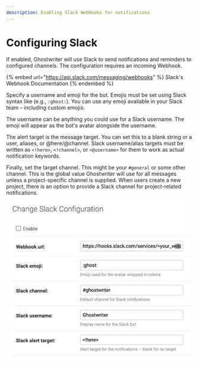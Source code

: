 ```yaml
---
description: Enabling Slack WebHooks for notifications
---
```


# Configuring Slack

If enabled, Ghostwriter will use Slack to send notifications and reminders to configured channels. The configuration requires an incoming Webhook.

{% embed url="https://api.slack.com/messaging/webhooks" %}
Slack's Webhook Documentation
{% endembed %}

Specify a username and emoji for the bot. Emojis must be set using Slack syntax like (e.g., `:ghost:`). You can use any emoji available in your Slack team – including custom emojis.

The username can be anything you could use for a Slack username. The emoji will appear as the bot's avatar alongside the username.

The alert target is the message target. You can set this to a blank string or a user, aliases, or @here/@channel. Slack username/alias targets must be written as `<!here>`, `<!channel>`, or `<@username>` for them to work as actual notification keywords.

Finally, set the target channel. This might be your `#general` or some other channel. This is the global value Ghostwriter will use for all messages unless a project-specific channel is supplied. When users create a new project, there is an option to provide a Slack channel for project-related notifications.

![Slack Configuration](<../../.gitbook/assets/image (56).png>)
